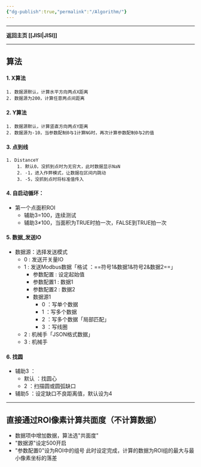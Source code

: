 ```yaml
---
{"dg-publish":true,"permalink":"/Algorithm/"}
---
```



---

**返回主页 [[JISI\|JISI]]**

---

## 算法
#### 1.  X算法
	1. 数据源默认，计算水平方向两点X距离 
	2. 数据源为200，计算任意两点间距离
#### 2. Y算法
	1. 数据源默认，计算竖直方向两点Y距离 
	2. 数据源为-10，当参数配制0与1计算NG时，再次计算参数配制0与2的值
#### 3. 点到线
	1. DistanceY
		1. 默认0，没抓到点时为无穷大，此时数据显示NaN
		2. -1，进入作弊模式，让数据在区间内跳动
		3. -5，没抓到点时将标准值传入
#### 4. 自启动循环：
- 第一个点面积ROI
	- 辅助3=100，连续测试
	- 辅助3≠100，当面积为TRUE时拍一次，FALSE到TRUE拍一次
#### 5. 数据_发送IO
+ 数据源：选择发送模式
	+ 0 : 发送开关量IO
	+ 1 : 发送Modbus数据「格试 ：==符号1&数据1&符号2&数据2==」
		+ 参数配置 : 设定起始值
		+ 参数配置1 : 数据1
		+ 参数配置2 : 数据2
		+  数据源1
			+ 0 ：写单个数据
			+ 1 ：写多个数据
			+ 2 ：写多个数据「局部匹配」
			+ 3 ：写线圈
	+ 2 : 机械手「JSON格式数据」
	+ 3 : 机械手
#### 6. 找圆
+ 辅助3 ：
	+ 默认 ：找圆心
	+ 2 ：扫描圆或圆弧缺口
+  辅助5 ：设定缺口不良距离值，默认设为4








---
## 直接通过ROI像素计算共面度（不计算数据）
- 数据项中增加数据，算法选"共面度"
- "数据源"设定500开启
- "参数配置0"设为ROI中的组号
此时设定完成，计算的数据为ROI组的最大与最小像素坐标的落差